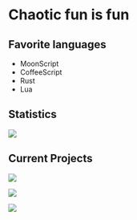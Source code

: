 # Chaotic fun is fun

## Favorite languages

- MoonScript
- CoffeeScript
- Rust
- Lua

## Statistics

<img
  align="center"
  src="https://github-readme-stats.vercel.app/api/top-langs/?username=sovietkitsune&show_icons=true"
/>

## Current Projects

<img
  align="center"
  src="https://github-readme-stats.vercel.app/api/pin/?username=comrade-project&repo=comrade"
/>

<img
  align="center"
  src="https://github-readme-stats.vercel.app/api/pin/?username=sovietkitsune&repo=lua-strap"
/>

<img
  align="center"
  src="https://github-readme-stats.vercel.app/api/pin/?username=sovietkitsune&repo=cli-text-editor"
/>
